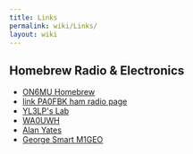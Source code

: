 ```yaml
---
title: Links
permalink: wiki/Links/
layout: wiki
---
```


Homebrew Radio & Electronics
----------------------------

-   [ON6MU Homebrew](http://users.belgacom.net/hamradio/homebrew.htm)
-   [link PA0FBK ham radio
    page](http://www.qsl.net/pa0fbk/hampage_uk.htm)
-   [YL3LP's Lab](http://sa555.blogspot.com/)
-   [WA0UWH](http://wa0uwh.blogspot.com/)
-   [Alan Yates](http://vk2zay.net)
-   [George Smart M1GEO](http://www.george-smart.co.uk/)


